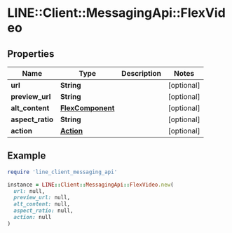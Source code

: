 # LINE::Client::MessagingApi::FlexVideo

## Properties

| Name | Type | Description | Notes |
| ---- | ---- | ----------- | ----- |
| **url** | **String** |  | [optional] |
| **preview_url** | **String** |  | [optional] |
| **alt_content** | [**FlexComponent**](FlexComponent.md) |  | [optional] |
| **aspect_ratio** | **String** |  | [optional] |
| **action** | [**Action**](Action.md) |  | [optional] |

## Example

```ruby
require 'line_client_messaging_api'

instance = LINE::Client::MessagingApi::FlexVideo.new(
  url: null,
  preview_url: null,
  alt_content: null,
  aspect_ratio: null,
  action: null
)
```

